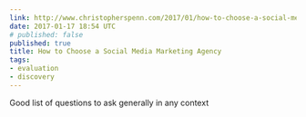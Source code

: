 ```yaml
---
link: http://www.christopherspenn.com/2017/01/how-to-choose-a-social-media-marketing-agency/
date: 2017-01-17 18:54 UTC
# published: false
published: true
title: How to Choose a Social Media Marketing Agency
tags:
- evaluation
- discovery
---
```


Good list of questions to ask generally in any context
